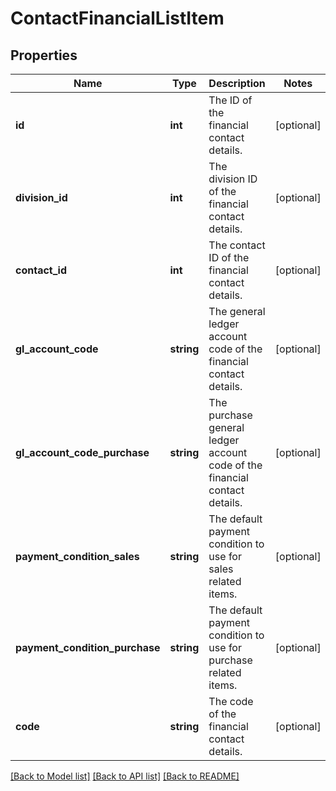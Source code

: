 # ContactFinancialListItem

## Properties
Name | Type | Description | Notes
------------ | ------------- | ------------- | -------------
**id** | **int** | The ID of the financial contact details. | [optional] 
**division_id** | **int** | The division ID of the financial contact details. | [optional] 
**contact_id** | **int** | The contact ID of the financial contact details. | [optional] 
**gl_account_code** | **string** | The general ledger account code of the financial contact details. | [optional] 
**gl_account_code_purchase** | **string** | The purchase general ledger account code of the financial contact details. | [optional] 
**payment_condition_sales** | **string** | The default payment condition to use for sales related items. | [optional] 
**payment_condition_purchase** | **string** | The default payment condition to use for purchase related items. | [optional] 
**code** | **string** | The code of the financial contact details. | [optional] 

[[Back to Model list]](../README.md#documentation-for-models) [[Back to API list]](../README.md#documentation-for-api-endpoints) [[Back to README]](../README.md)


